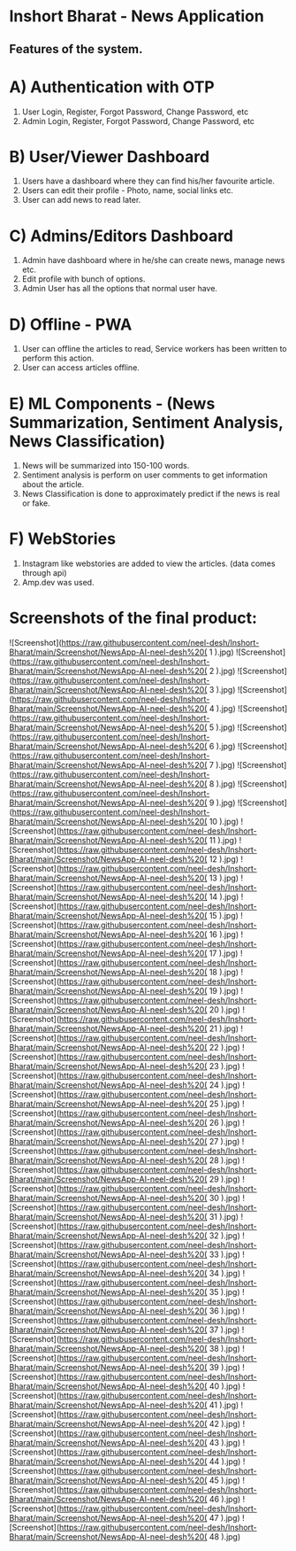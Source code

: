 # Inshort Bharat - News Application

## Features of the system.
# A) Authentication with OTP
1) User Login, Register, Forgot Password, Change Password, etc
2) Admin Login, Register, Forgot Password, Change Password, etc

# B) User/Viewer Dashboard
1) Users have a dashboard where they can find his/her favourite article.
2) Users can edit their profile - Photo, name,  social links etc.
3) User can add news to read later.

# C) Admins/Editors Dashboard
1) Admin have dashboard where in he/she can create news, manage news etc.
2) Edit profile with bunch of options.
3) Admin User has all the options that normal user have.


# D) Offline - PWA 
1) User can offline the articles to read, Service workers has been written to perform this action.
2) User can access articles offline.

# E) ML Components - (News Summarization, Sentiment Analysis, News Classification) 
1) News will be summarized into 150-100 words.
2) Sentiment analysis is perform on user comments to get information about the article.
3) News Classification is done to approximately predict if the news is real or fake.

# F) WebStories
1) Instagram like webstories are added to view the articles. (data comes through api)
2) Amp.dev was used.

# Screenshots of the final product:
![Screenshot](https://raw.githubusercontent.com/neel-desh/Inshort-Bharat/main/Screenshot/NewsApp-AI-neel-desh%20( 1 ).jpg)
![Screenshot](https://raw.githubusercontent.com/neel-desh/Inshort-Bharat/main/Screenshot/NewsApp-AI-neel-desh%20( 2 ).jpg)
![Screenshot](https://raw.githubusercontent.com/neel-desh/Inshort-Bharat/main/Screenshot/NewsApp-AI-neel-desh%20( 3 ).jpg)
![Screenshot](https://raw.githubusercontent.com/neel-desh/Inshort-Bharat/main/Screenshot/NewsApp-AI-neel-desh%20( 4 ).jpg)
![Screenshot](https://raw.githubusercontent.com/neel-desh/Inshort-Bharat/main/Screenshot/NewsApp-AI-neel-desh%20( 5 ).jpg)
![Screenshot](https://raw.githubusercontent.com/neel-desh/Inshort-Bharat/main/Screenshot/NewsApp-AI-neel-desh%20( 6 ).jpg)
![Screenshot](https://raw.githubusercontent.com/neel-desh/Inshort-Bharat/main/Screenshot/NewsApp-AI-neel-desh%20( 7 ).jpg)
![Screenshot](https://raw.githubusercontent.com/neel-desh/Inshort-Bharat/main/Screenshot/NewsApp-AI-neel-desh%20( 8 ).jpg)
![Screenshot](https://raw.githubusercontent.com/neel-desh/Inshort-Bharat/main/Screenshot/NewsApp-AI-neel-desh%20( 9 ).jpg)
![Screenshot](https://raw.githubusercontent.com/neel-desh/Inshort-Bharat/main/Screenshot/NewsApp-AI-neel-desh%20( 10 ).jpg)
![Screenshot](https://raw.githubusercontent.com/neel-desh/Inshort-Bharat/main/Screenshot/NewsApp-AI-neel-desh%20( 11 ).jpg)
![Screenshot](https://raw.githubusercontent.com/neel-desh/Inshort-Bharat/main/Screenshot/NewsApp-AI-neel-desh%20( 12 ).jpg)
![Screenshot](https://raw.githubusercontent.com/neel-desh/Inshort-Bharat/main/Screenshot/NewsApp-AI-neel-desh%20( 13 ).jpg)
![Screenshot](https://raw.githubusercontent.com/neel-desh/Inshort-Bharat/main/Screenshot/NewsApp-AI-neel-desh%20( 14 ).jpg)
![Screenshot](https://raw.githubusercontent.com/neel-desh/Inshort-Bharat/main/Screenshot/NewsApp-AI-neel-desh%20( 15 ).jpg)
![Screenshot](https://raw.githubusercontent.com/neel-desh/Inshort-Bharat/main/Screenshot/NewsApp-AI-neel-desh%20( 16 ).jpg)
![Screenshot](https://raw.githubusercontent.com/neel-desh/Inshort-Bharat/main/Screenshot/NewsApp-AI-neel-desh%20( 17 ).jpg)
![Screenshot](https://raw.githubusercontent.com/neel-desh/Inshort-Bharat/main/Screenshot/NewsApp-AI-neel-desh%20( 18 ).jpg)
![Screenshot](https://raw.githubusercontent.com/neel-desh/Inshort-Bharat/main/Screenshot/NewsApp-AI-neel-desh%20( 19 ).jpg)
![Screenshot](https://raw.githubusercontent.com/neel-desh/Inshort-Bharat/main/Screenshot/NewsApp-AI-neel-desh%20( 20 ).jpg)
![Screenshot](https://raw.githubusercontent.com/neel-desh/Inshort-Bharat/main/Screenshot/NewsApp-AI-neel-desh%20( 21 ).jpg)
![Screenshot](https://raw.githubusercontent.com/neel-desh/Inshort-Bharat/main/Screenshot/NewsApp-AI-neel-desh%20( 22 ).jpg)
![Screenshot](https://raw.githubusercontent.com/neel-desh/Inshort-Bharat/main/Screenshot/NewsApp-AI-neel-desh%20( 23 ).jpg)
![Screenshot](https://raw.githubusercontent.com/neel-desh/Inshort-Bharat/main/Screenshot/NewsApp-AI-neel-desh%20( 24 ).jpg)
![Screenshot](https://raw.githubusercontent.com/neel-desh/Inshort-Bharat/main/Screenshot/NewsApp-AI-neel-desh%20( 25 ).jpg)
![Screenshot](https://raw.githubusercontent.com/neel-desh/Inshort-Bharat/main/Screenshot/NewsApp-AI-neel-desh%20( 26 ).jpg)
![Screenshot](https://raw.githubusercontent.com/neel-desh/Inshort-Bharat/main/Screenshot/NewsApp-AI-neel-desh%20( 27 ).jpg)
![Screenshot](https://raw.githubusercontent.com/neel-desh/Inshort-Bharat/main/Screenshot/NewsApp-AI-neel-desh%20( 28 ).jpg)
![Screenshot](https://raw.githubusercontent.com/neel-desh/Inshort-Bharat/main/Screenshot/NewsApp-AI-neel-desh%20( 29 ).jpg)
![Screenshot](https://raw.githubusercontent.com/neel-desh/Inshort-Bharat/main/Screenshot/NewsApp-AI-neel-desh%20( 30 ).jpg)
![Screenshot](https://raw.githubusercontent.com/neel-desh/Inshort-Bharat/main/Screenshot/NewsApp-AI-neel-desh%20( 31 ).jpg)
![Screenshot](https://raw.githubusercontent.com/neel-desh/Inshort-Bharat/main/Screenshot/NewsApp-AI-neel-desh%20( 32 ).jpg)
![Screenshot](https://raw.githubusercontent.com/neel-desh/Inshort-Bharat/main/Screenshot/NewsApp-AI-neel-desh%20( 33 ).jpg)
![Screenshot](https://raw.githubusercontent.com/neel-desh/Inshort-Bharat/main/Screenshot/NewsApp-AI-neel-desh%20( 34 ).jpg)
![Screenshot](https://raw.githubusercontent.com/neel-desh/Inshort-Bharat/main/Screenshot/NewsApp-AI-neel-desh%20( 35 ).jpg)
![Screenshot](https://raw.githubusercontent.com/neel-desh/Inshort-Bharat/main/Screenshot/NewsApp-AI-neel-desh%20( 36 ).jpg)
![Screenshot](https://raw.githubusercontent.com/neel-desh/Inshort-Bharat/main/Screenshot/NewsApp-AI-neel-desh%20( 37 ).jpg)
![Screenshot](https://raw.githubusercontent.com/neel-desh/Inshort-Bharat/main/Screenshot/NewsApp-AI-neel-desh%20( 38 ).jpg)
![Screenshot](https://raw.githubusercontent.com/neel-desh/Inshort-Bharat/main/Screenshot/NewsApp-AI-neel-desh%20( 39 ).jpg)
![Screenshot](https://raw.githubusercontent.com/neel-desh/Inshort-Bharat/main/Screenshot/NewsApp-AI-neel-desh%20( 40 ).jpg)
![Screenshot](https://raw.githubusercontent.com/neel-desh/Inshort-Bharat/main/Screenshot/NewsApp-AI-neel-desh%20( 41 ).jpg)
![Screenshot](https://raw.githubusercontent.com/neel-desh/Inshort-Bharat/main/Screenshot/NewsApp-AI-neel-desh%20( 42 ).jpg)
![Screenshot](https://raw.githubusercontent.com/neel-desh/Inshort-Bharat/main/Screenshot/NewsApp-AI-neel-desh%20( 43 ).jpg)
![Screenshot](https://raw.githubusercontent.com/neel-desh/Inshort-Bharat/main/Screenshot/NewsApp-AI-neel-desh%20( 44 ).jpg)
![Screenshot](https://raw.githubusercontent.com/neel-desh/Inshort-Bharat/main/Screenshot/NewsApp-AI-neel-desh%20( 45 ).jpg)
![Screenshot](https://raw.githubusercontent.com/neel-desh/Inshort-Bharat/main/Screenshot/NewsApp-AI-neel-desh%20( 46 ).jpg)
![Screenshot](https://raw.githubusercontent.com/neel-desh/Inshort-Bharat/main/Screenshot/NewsApp-AI-neel-desh%20( 47 ).jpg)
![Screenshot](https://raw.githubusercontent.com/neel-desh/Inshort-Bharat/main/Screenshot/NewsApp-AI-neel-desh%20( 48 ).jpg)
